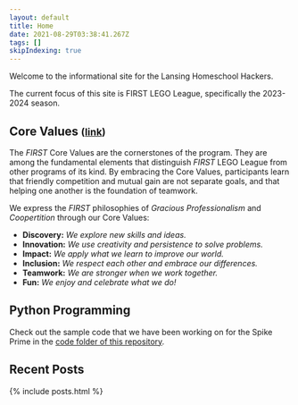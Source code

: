 ```yaml
---
layout: default
title: Home
date: 2021-08-29T03:38:41.267Z
tags: []
skipIndexing: true
---
```

Welcome to the informational site for the Lansing Homeschool Hackers.

The current focus of this site is FIRST LEGO League, specifically the 2023-2024 season.

## Core Values <small>([link](https://www.firstinspires.org/robotics/fll/core-values))</small>

The *FIRST* Core Values are the cornerstones of the program.
They are among the fundamental elements that distinguish *FIRST* LEGO League from other programs of its kind.
By embracing the Core Values, participants learn that friendly competition and mutual gain are not separate goals, and that helping one another is the foundation of teamwork.

We express the *FIRST* philosophies of *Gracious Professionalism* and *Coopertition* through our Core Values:

* **Discovery:** *We explore new skills and ideas.*
* **Innovation:** *We use creativity and persistence to solve problems.*
* **Impact:** *We apply what we learn to improve our world.*
* **Inclusion:** *We respect each other and embrace our differences.*
* **Teamwork:** *We are stronger when we work together.*
* **Fun:** *We enjoy and celebrate what we do!*

## Python Programming

Check out the sample code that we have been working on for the Spike Prime in the [code folder of this repository](https://github.com/lansing-homeschool/lansing-homeschool.github.io/tree/main/code).

## Recent Posts

{% include posts.html %}
